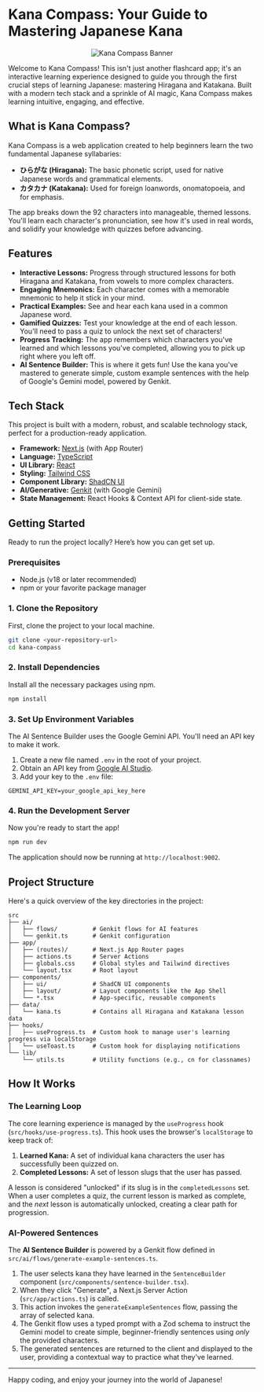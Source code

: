 
# Kana Compass: Your Guide to Mastering Japanese Kana

<p align="center">
  <img src="https://placehold.co/600x300.png" alt="Kana Compass Banner" data-ai-hint="japanese learning" />
</p>

Welcome to Kana Compass! This isn't just another flashcard app; it's an interactive learning experience designed to guide you through the first crucial steps of learning Japanese: mastering Hiragana and Katakana. Built with a modern tech stack and a sprinkle of AI magic, Kana Compass makes learning intuitive, engaging, and effective.

## What is Kana Compass?

Kana Compass is a web application created to help beginners learn the two fundamental Japanese syllabaries:

*   **ひらがな (Hiragana):** The basic phonetic script, used for native Japanese words and grammatical elements.
*   **カタカナ (Katakana):** Used for foreign loanwords, onomatopoeia, and for emphasis.

The app breaks down the 92 characters into manageable, themed lessons. You'll learn each character's pronunciation, see how it's used in real words, and solidify your knowledge with quizzes before advancing.

## Features

*   **Interactive Lessons:** Progress through structured lessons for both Hiragana and Katakana, from vowels to more complex characters.
*   **Engaging Mnemonics:** Each character comes with a memorable mnemonic to help it stick in your mind.
*   **Practical Examples:** See and hear each kana used in a common Japanese word.
*   **Gamified Quizzes:** Test your knowledge at the end of each lesson. You'll need to pass a quiz to unlock the next set of characters!
*   **Progress Tracking:** The app remembers which characters you've learned and which lessons you've completed, allowing you to pick up right where you left off.
*   **AI Sentence Builder:** This is where it gets fun! Use the kana you've mastered to generate simple, custom example sentences with the help of Google's Gemini model, powered by Genkit.

## Tech Stack

This project is built with a modern, robust, and scalable technology stack, perfect for a production-ready application.

*   **Framework:** [Next.js](https://nextjs.org/) (with App Router)
*   **Language:** [TypeScript](https://www.typescriptlang.org/)
*   **UI Library:** [React](https://reactjs.org/)
*   **Styling:** [Tailwind CSS](https://tailwindcss.com/)
*   **Component Library:** [ShadCN UI](https://ui.shadcn.com/)
*   **AI/Generative:** [Genkit](https://firebase.google.com/docs/genkit) (with Google Gemini)
*   **State Management:** React Hooks & Context API for client-side state.

## Getting Started

Ready to run the project locally? Here’s how you can get set up.

### Prerequisites

*   Node.js (v18 or later recommended)
*   npm or your favorite package manager

### 1. Clone the Repository

First, clone the project to your local machine.

```bash
git clone <your-repository-url>
cd kana-compass
```

### 2. Install Dependencies

Install all the necessary packages using npm.

```bash
npm install
```

### 3. Set Up Environment Variables

The AI Sentence Builder uses the Google Gemini API. You'll need an API key to make it work.

1.  Create a new file named `.env` in the root of your project.
2.  Obtain an API key from [Google AI Studio](https://aistudio.google.com/app/apikey).
3.  Add your key to the `.env` file:

```env
GEMINI_API_KEY=your_google_api_key_here
```

### 4. Run the Development Server

Now you're ready to start the app!

```bash
npm run dev
```

The application should now be running at `http://localhost:9002`.

## Project Structure

Here's a quick overview of the key directories in the project:

```
src
├── ai/
│   ├── flows/          # Genkit flows for AI features
│   └── genkit.ts       # Genkit configuration
├── app/
│   ├── (routes)/       # Next.js App Router pages
│   ├── actions.ts      # Server Actions
│   ├── globals.css     # Global styles and Tailwind directives
│   └── layout.tsx      # Root layout
├── components/
│   ├── ui/             # ShadCN UI components
│   ├── layout/         # Layout components like the App Shell
│   └── *.tsx           # App-specific, reusable components
├── data/
│   └── kana.ts         # Contains all Hiragana and Katakana lesson data
├── hooks/
│   ├── useProgress.ts  # Custom hook to manage user's learning progress via localStorage
│   └── useToast.ts     # Custom hook for displaying notifications
└── lib/
    └── utils.ts        # Utility functions (e.g., cn for classnames)
```

## How It Works

### The Learning Loop

The core learning experience is managed by the `useProgress` hook (`src/hooks/use-progress.ts`). This hook uses the browser's `localStorage` to keep track of:
1.  **Learned Kana:** A set of individual kana characters the user has successfully been quizzed on.
2.  **Completed Lessons:** A set of lesson slugs that the user has passed.

A lesson is considered "unlocked" if its slug is in the `completedLessons` set. When a user completes a quiz, the current lesson is marked as complete, and the *next* lesson is automatically unlocked, creating a clear path for progression.

### AI-Powered Sentences

The **AI Sentence Builder** is powered by a Genkit flow defined in `src/ai/flows/generate-example-sentences.ts`.

1.  The user selects kana they have learned in the `SentenceBuilder` component (`src/components/sentence-builder.tsx`).
2.  When they click "Generate", a Next.js Server Action (`src/app/actions.ts`) is called.
3.  This action invokes the `generateExampleSentences` flow, passing the array of selected kana.
4.  The Genkit flow uses a typed prompt with a Zod schema to instruct the Gemini model to create simple, beginner-friendly sentences using *only* the provided characters.
5.  The generated sentences are returned to the client and displayed to the user, providing a contextual way to practice what they've learned.

---

Happy coding, and enjoy your journey into the world of Japanese!
